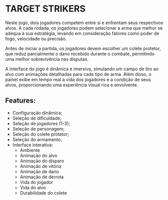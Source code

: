 <div class="md-content" style="max-width: 700px">

# TARGET STRIKERS

Neste jogo, dois jogadores competem entre si e enfrentam seus respectivos alvos. A cada rodada, os jogadores podem selecionar a arma que melhor se adequa à sua estratégia, levando em consideração fatores como poder de fogo, velocidade ou precisão.

Antes de iniciar a partida, os jogadores devem escolher um colete protetor, que reduz parcialmente o dano recebido durante o combate, permitindo uma melhor sobrevivência nas disputas.

A interface do jogo é dinâmica e imersiva, simulando um campo de tiro ao alvo com animações detalhadas para cada tipo de arma. Além disso, o painel exibe em tempo real a vida dos jogadores e a condição de seus alvos, proporcionando uma experiência visual rica e envolvente.

## Features:
- Configuração dinâmica;
- Seleção de dificuldade;
- Seleção de jogadores (1-3);
- Seleção de personagem;
- Seleção do colete protetor;
- Seleção do armamento;
- Interface interativa:
    - Ambiente
    - Animação do alvo
    - Animação do disparo
    - Animação de vitória
    - Animação de dano
    - Animação de derrota
    - Vida do jogador
    - Vida do alvo
    - Durabilidade do colete
  
</div>